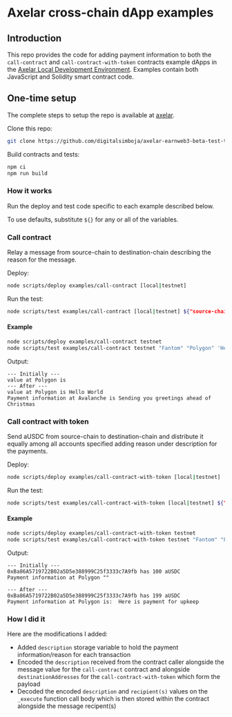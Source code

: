 # Axelar cross-chain dApp examples

## Introduction

This repo provides the code for adding payment information to both the `call-contract` and `call-contract-with-token` contracts example dApps in the [Axelar Local Development Environment](https://github.com/axelarnetwork/axelar-local-dev). Examples contain both JavaScript and Solidity smart contract code.

## One-time setup

The complete steps to setup the repo is available at [axelar](https://github.com/axelarnetwork/axelar-local-gmp-examples#one-time-setup).

Clone this repo:

```bash
git clone https://github.com/digitalsimboja/axelar-earnweb3-beta-test-task.git
```

Build contracts and tests:

```bash
npm ci
npm run build
```

### How it works

Run the deploy and test code specific to each example described below.

To use defaults, substitute `${}` for any or all of the variables.

### Call contract

Relay a message from source-chain to destination-chain describing the reason for the message.

Deploy:

```bash
node scripts/deploy examples/call-contract [local|testnet]
```

Run the test:

```bash
node scripts/test examples/call-contract [local|testnet] ${"source-chain"} ${"destination-chain"} ${'message'} ${'description'}
```

#### Example

```bash
node scripts/deploy examples/call-contract testnet
node scripts/test examples/call-contract testnet "Fantom" "Polygon" 'Hello World' "Sending you greetings ahead of Christmas"
```

Output:

```
--- Initially ---
value at Polygon is
--- After ---
value at Polygon is Hello World
Payment information at Avalanche is Sending you greetings ahead of Christmas
```

### Call contract with token

Send aUSDC from source-chain to destination-chain and distribute it equally among all accounts specified adding reason under description for the payments.

Deploy:

```bash
node scripts/deploy examples/call-contract-with-token [local|testnet]
```

Run the test:

```bash
node scripts/test examples/call-contract-with-token [local|testnet] ${"source-chain"} ${"destination-chain"} ${amount} ${"description"} ${account} ${account2} ...
```

#### Example

```bash
node scripts/deploy examples/call-contract-with-token testnet
node scripts/test examples/call-contract-with-token testnet "Fantom" "Polygon" 10 "Here is payment for upkeep" 0xBa86A5719722B02a5D5e388999C25f3333c7A9fb
```

Output:

```
--- Initially ---
0xBa86A5719722B02a5D5e388999C25f3333c7A9fb has 100 aUSDC
Payment information at Polygon ""

--- After ---
0xBa86A5719722B02a5D5e388999C25f3333c7A9fb has 199 aUSDC
Payment information at Polygon is:  Here is payment for upkeep
```

### How I did it

Here are the modifications I added:

-   Added `description` storage variable to hold the payment information/reason for each transaction
-   Encoded the `description` received from the contract caller alongside the message value for the `call-contract` contract and alongside `destinationAddresses` for the `call-contract-with-token` which form the payload
-   Decoded the encoded `description` and `recipient(s)` values on the `_execute` function call body which is then stored within the contract alongside the message recipent(s)
